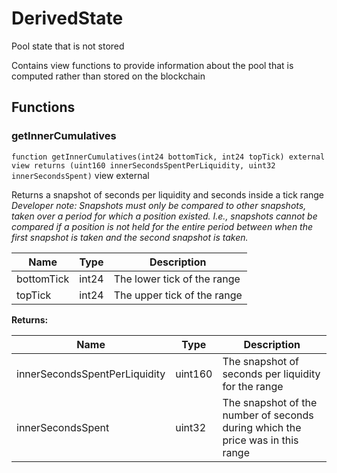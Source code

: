 

# DerivedState


Pool state that is not stored

Contains view functions to provide information about the pool that is computed rather than stored on the blockchain





## Functions
### getInnerCumulatives


`function getInnerCumulatives(int24 bottomTick, int24 topTick) external view returns (uint160 innerSecondsSpentPerLiquidity, uint32 innerSecondsSpent)` view external

Returns a snapshot of seconds per liquidity and seconds inside a tick range
*Developer note: Snapshots must only be compared to other snapshots, taken over a period for which a position existed.
I.e., snapshots cannot be compared if a position is not held for the entire period between when the first
snapshot is taken and the second snapshot is taken.*



| Name | Type | Description |
| ---- | ---- | ----------- |
| bottomTick | int24 | The lower tick of the range |
| topTick | int24 | The upper tick of the range |

**Returns:**

| Name | Type | Description |
| ---- | ---- | ----------- |
| innerSecondsSpentPerLiquidity | uint160 | The snapshot of seconds per liquidity for the range |
| innerSecondsSpent | uint32 | The snapshot of the number of seconds during which the price was in this range |




